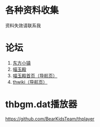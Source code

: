 # 各种资料收集
资料失效请联系我
# 论坛
<ol>
<li><a href="http://bbs.thproject.net/" >东方小镇</a></li>
<li><a href="https://bbs.nyasama.com/index.php" >喵玉殿</a></li>
<li><a href="https://nyasama.com/" >喵玉殿首页（导航页）</a></li>
<li><a href="https://thwiki.cc/%E9%A6%96%E9%A1%B5" >thwiki（导航页）</a></li>
</ol>

# thbgm.dat播放器
https://github.com/BearKidsTeam/thplayer
